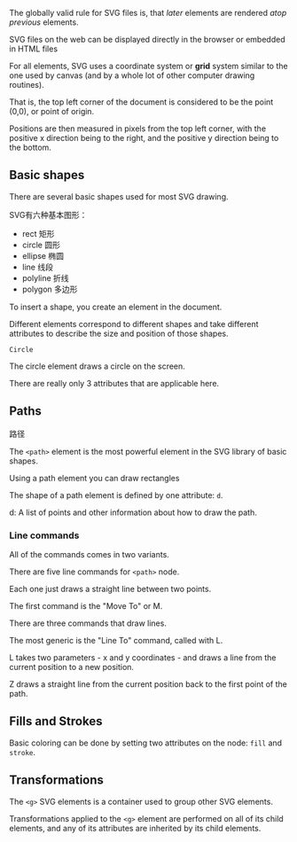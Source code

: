 The globally valid rule for SVG files is, that *later* elements are rendered *atop previous* elements.

SVG files on the web can be displayed directly in the browser or embedded in HTML files

For all elements, SVG uses a coordinate system or **grid** system similar to the one used by canvas (and by a whole lot of other computer drawing routines).
 
That is, the top left corner of the document is considered to be the point (0,0), or point of origin.
 
Positions are then measured in pixels from the top left corner, with the positive x direction being to the right, and the positive y direction being to the bottom.

## Basic shapes

There are several basic shapes used for most SVG drawing.

SVG有六种基本图形：

- rect 矩形
- circle 圆形
- ellipse 椭圆
- line 线段
- polyline 折线
- polygon 多边形

To insert a shape, you create an element in the document.

Different elements correspond to different shapes and take different attributes to describe the size and position of those shapes.

`Circle`

The circle element draws a circle on the screen.

There are really only 3 attributes that are applicable here.

## Paths

路径

The `<path>` element is the most powerful element in the SVG library of basic shapes.

Using a path element you can draw rectangles 

The shape of a path element is defined by one attribute: `d`.

d: A list of points and other information about how to draw the path.

### Line commands

All of the commands comes in two variants.

There are five line commands for `<path>` node.

Each one just draws a straight line between two points.

The first command is the "Move To" or M.

There are three commands that draw lines.

The most generic is the "Line To" command, called with L.

L takes two parameters - x and y coordinates - and draws a line from the current position to a new position.

Z draws a straight line from the current position back to the first point of the path.

## Fills and Strokes

Basic coloring can be done by setting two attributes on the node: `fill` and `stroke`.

## Transformations

The `<g>` SVG elements is a container used to group other SVG elements.

Transformations applied to the `<g>` element are performed on all of its child elements, and any of its attributes are inherited by its child elements.



